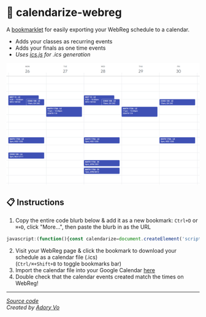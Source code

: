 # 📆 calendarize-webreg

A [bookmarklet](https://en.wikipedia.org/wiki/Bookmarklet) for easily exporting your WebReg schedule to a calendar.
- Adds your classes as recurring events
- Adds your finals as one time events
- *Uses [ics.js](https://github.com/nwcell/ics.js/) for .ics generation*

![Command line screenshot](assets/screenshot-cropped-v1.png)

## 📋 Instructions
1. Copy the entire code blurb below & add it as a new bookmark: `Ctrl+D` or `⌘+D`, click "More...", then paste the blurb in as the URL  
```js
javascript:(function(){const calendarize=document.createElement('script');calendarize.src='https://adoryvo.github.io/calendarize-webreg/calendarize.min.js';document.body.appendChild(calendarize);})()
```
2. Visit your WebReg page & click the bookmark to download your schedule as a calendar file (.ics)  
	(`Ctrl/⌘+Shift+B` to toggle bookmarks bar)
3. Import the calendar file into your Google Calendar [here](https://calendar.google.com/calendar/u/0/r/settings/export)
4. Double check that the calendar events created match the times on WebReg!

---
*[Source code](https://github.com/AdoryVo/calendarize-webreg/tree/v1.0.0)*  
*Created by [Adory Vo](https://github.com/AdoryVo)*